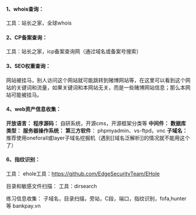 #### 1、whois查询：
工具：站长之家，全球whois
#### 2、CP备案查询：
工具：站长之家，icp备案查询网（通过域名或备案号搜索）
#### 3、SEO权重查询：
网站被挂马，别人访问这个网站就可能跳转到赌博网站等，在这里可以看到这个网站的关键词和流量，如果关键词和本网站无关，而是一些赌博网站信息；那么本网站可能被挂马。
#### 4、web资产信息收集：
**开放语言：**
**程序源码：** 
	自研系统，开源cms，开源框架分类等
**中间件：**
**数据库类型：**
**服务器操作系统：**
**第三方软件**：
	phpmyadmin、vs-ftpd，vnc
**子域名：**
	推荐使用oneforall或layer子域名挖掘机（遇到[[域名泛解析]]的情况就不能用这个了）


#### 6、指纹识别：
工具：
ehole工具：https://github.com/EdgeSecurityTeam/EHole

目录和敏感文件扫描：
工具：dirsearch



练习信息收集：
子域名，目录扫描，旁站，C段，端口，指纹识别，fofa,hunter等
    bankpay.vn